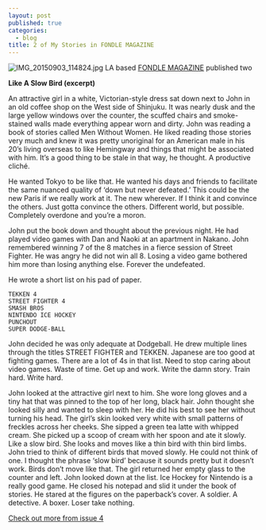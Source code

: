 ```yaml
---
layout: post
published: true
categories: 
  - blog
title: 2 of My Stories in FONDLE MAGAZINE
---
```





![IMG_20150903_114824.jpg]({{site.baseurl}}/media/IMG_20150903_114824.jpg)
LA based [FONDLE MAGAZINE](http://www.fondlemagazine.com/issue-04) published two 

**Like A Slow Bird (excerpt)**

An attractive girl in a white, Victorian-style dress sat down next to John in an old coffee shop on the West side of Shinjuku. It was nearly dusk and the large yellow windows over the counter, the scuffed chairs and smoke-stained walls made everything appear worn and dirty. John was reading a book of stories called Men Without Women. He liked reading those stories very much and knew it was pretty unoriginal for an American male in his 20’s living overseas to like Hemingway and things that might be associated with him. It’s a good thing to be stale in that way, he thought. A productive cliché. 

He wanted Tokyo to be like that. He wanted his days and friends to facilitate the same nuanced quality of ‘down but never defeated.’ This could be the new Paris if we really work at it. The new wherever. If I think it and convince the others. Just gotta convince the others. Different world, but possible. Completely overdone and you’re a moron.

John put the book down and thought about the previous night. He had played video games with Dan and Naoki at an apartment in Nakano. John remembered winning 7 of the 8 matches in a fierce session of Street Fighter. He was angry he did not win all 8. Losing a video game bothered him more than losing anything else. Forever the undefeated.

He wrote a short list on his pad of paper.

	TEKKEN 4
	STREET FIGHTER 4
	SMASH BROS
	NINTENDO ICE HOCKEY
	PUNCHOUT
	SUPER DODGE-BALL
    
John decided he was only adequate at Dodgeball. He drew multiple lines through the titles STREET FIGHTER and TEKKEN. Japanese are too good at fighting games. There are a lot of 4s in that list. Need to stop caring about video games. Waste of time. Get up and work. Write the damn story. Train hard. Write hard. 

John looked at the attractive girl next to him. She wore long gloves and a tiny hat that was pinned to the top of her long, black hair. John thought she looked silly and wanted to sleep with her. He did his best to see her without turning his head. The girl’s skin looked very white with small patterns of freckles across her cheeks. She sipped a green tea latte with whipped cream. She picked up a scoop of cream with her spoon and ate it slowly. Like a slow bird. She looks and moves like a thin bird with thin bird limbs. John tried to think of different birds that moved slowly. He could not think of one. I thought the phrase ‘slow bird’ because it sounds pretty but it doesn’t work. Birds don’t move like that. The girl returned her empty glass to the counter and left. John looked down at the list. Ice Hockey for Nintendo is a really good game. He closed his notepad and slid it under the book of stories. He stared at the figures on the paperback’s cover. A soldier. A detective. A boxer. Loser take nothing.

[Check out more from issue 4](http://www.fondlemagazine.com/issue-04)

